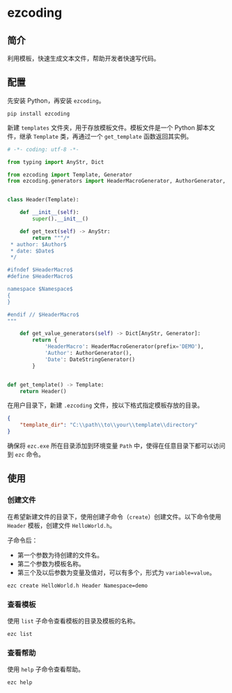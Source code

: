 # ezcoding

## 简介

利用模板，快速生成文本文件，帮助开发者快速写代码。

## 配置

先安装 Python，再安装 `ezcoding`。

```shell
pip install ezcoding
```

新建 `templates` 文件夹，用于存放模板文件。模板文件是一个 Python 脚本文件，继承 `Template` 类，再通过一个 `get_template` 函数返回其实例。

```python
# -*- coding: utf-8 -*-

from typing import AnyStr, Dict

from ezcoding import Template, Generator
from ezcoding.generators import HeaderMacroGenerator, AuthorGenerator, DateStringGenerator


class Header(Template):

    def __init__(self):
        super().__init__()

    def get_text(self) -> AnyStr:
        return """/*
 * author: $Author$
 * date: $Date$
 */

#ifndef $HeaderMacro$
#define $HeaderMacro$

namespace $Namespace$
{
}

#endif // $HeaderMacro$
"""

    def get_value_generators(self) -> Dict[AnyStr, Generator]:
        return {
            'HeaderMacro': HeaderMacroGenerator(prefix='DEMO'),
            'Author': AuthorGenerator(),
            'Date': DateStringGenerator()
        }


def get_template() -> Template:
    return Header()
```

在用户目录下，新建 `.ezcoding` 文件，按以下格式指定模板存放的目录。

```json
{
    "template_dir": "C:\\path\\to\\your\\template\\directory"
}
```

确保将 `ezc.exe` 所在目录添加到环境变量 `Path` 中，使得在任意目录下都可以访问到 `ezc` 命令。

## 使用

### 创建文件

在希望新建文件的目录下，使用创建子命令（`create`）创建文件。以下命令使用 `Header` 模板，创建文件 `HelloWorld.h`。

子命令后：

- 第一个参数为待创建的文件名。
- 第二个参数为模板名称。
- 第三个及以后参数为变量及值对，可以有多个，形式为 `variable=value`。

```shell
ezc create HelloWorld.h Header Namespace=demo
```

### 查看模板

使用 `list` 子命令查看模板的目录及模板的名称。

```shell
ezc list
```

### 查看帮助

使用 `help` 子命令查看帮助。

```shell
ezc help
```
